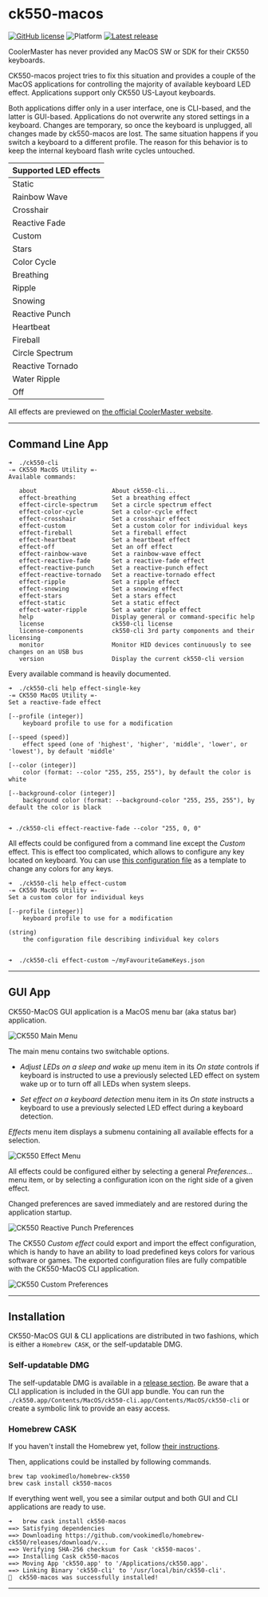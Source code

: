 # ck550-macos 

[![GitHub license](https://img.shields.io/badge/license-MIT-lightgrey.svg)](https://raw.githubusercontent.com/vookimedlo/ck550-macos/master/LICENSE) ![Platform](https://img.shields.io/badge/platforms-macos%2010.14%2B-ff69b4.svg)
[![Latest release](https://img.shields.io/github/release/vookimedlo/ck550-macos.svg?label=latest%20release)](https://github.com/vookimedlo/ck550-macos/releases/latest)

CoolerMaster has never provided any MacOS SW or SDK for their CK550 keyboards. 

CK550-macos project tries to fix this situation and provides a couple of the MacOS applications for controlling the
majority of available keyboard LED effect.
Applications support only CK550 US-Layout keyboards.

Both applications differ only in a user interface, one is CLI-based, and the latter is GUI-based. Applications do not
overwrite any stored settings in a keyboard. Changes are temporary, so once the keyboard is unplugged, all changes made
by ck550-macos are lost. The same situation happens if you switch a keyboard to a different profile. 
The reason for this behavior is to keep the internal keyboard flash write cycles untouched.


| Supported LED effects  |
|------------------------|
| Static                 |
| Rainbow Wave           |
| Crosshair              |
| Reactive Fade          |
| Custom                 |
| Stars                  |
| Color Cycle            |
| Breathing              |
| Ripple                 |
| Snowing                |
| Reactive Punch         |
| Heartbeat              |
| Fireball               |
| Circle Spectrum        |
| Reactive Tornado       |
| Water Ripple           |
| Off                    |

All effects are previewed on [the official CoolerMaster website][2]. 

----------------------------------------------

## Command Line App

```
➜  ./ck550-cli
-= CK550 MacOS Utility =-
Available commands:

   about                     About ck550-cli...
   effect-breathing          Set a breathing effect
   effect-circle-spectrum    Set a circle spectrum effect
   effect-color-cycle        Set a color-cycle effect
   effect-crosshair          Set a crosshair effect
   effect-custom             Set a custom color for individual keys
   effect-fireball           Set a fireball effect
   effect-heartbeat          Set a heartbeat effect
   effect-off                Set an off effect
   effect-rainbow-wave       Set a rainbow-wave effect
   effect-reactive-fade      Set a reactive-fade effect
   effect-reactive-punch     Set a reactive-punch effect
   effect-reactive-tornado   Set a reactive-tornado effect
   effect-ripple             Set a ripple effect
   effect-snowing            Set a snowing effect
   effect-stars              Set a stars effect
   effect-static             Set a static effect
   effect-water-ripple       Set a water ripple effect
   help                      Display general or command-specific help
   license                   ck550-cli license
   license-components        ck550-cli 3rd party components and their licensing
   monitor                   Monitor HID devices continuously to see changes on an USB bus
   version                   Display the current ck550-cli version
```

Every available command is heavily documented.

```
➜  ./ck550-cli help effect-single-key
-= CK550 MacOS Utility =-
Set a reactive-fade effect

[--profile (integer)]
	keyboard profile to use for a modification

[--speed (speed)]
	effect speed (one of 'highest', 'higher', 'middle', 'lower', or 'lowest'), by default 'middle'

[--color (integer)]
	color (format: --color "255, 255, 255"), by default the color is white

[--background-color (integer)]
	background color (format: --background-color "255, 255, 255"), by default the color is black


➜ ./ck550-cli effect-reactive-fade --color "255, 0, 0"
```

All effects could be configured from a command line except the *Custom* effect.
This is effect too complicated, which allows to configure any key located on keyboard.
You can use [this configuration file][1] as a template to change any colors for any keys.

```
➜  ./ck550-cli help effect-custom
-= CK550 MacOS Utility =-
Set a custom color for individual keys

[--profile (integer)]
	keyboard profile to use for a modification

(string)
	the configuration file describing individual key colors


➜  ./ck550-cli effect-custom ~/myFavouriteGameKeys.json
```

----------------------------------------------

## GUI App

CK550-MacOS GUI application is a MacOS menu bar (aka status bar) application.

![CK550 Main Menu](README/images/ck550-macos-main-menu.png?raw=true "")

The main menu contains two switchable options.

- *Adjust LEDs on a sleep and wake up* menu item in its *On state* controls if keyboard is instructed to use
a previously selected LED effect on system wake up or to turn off all LEDs when system sleeps. 
 
- *Set effect on a keyboard detection* menu item in its *On state* instructs a keyboard to use a previously selected
LED effect during a keyboard detection.

*Effects* menu item displays a submenu containing all available effects for a selection.

![CK550 Effect Menu](README/images/ck550-macos-effect-menu.png?raw=true "")

All effects could be configured either by selecting a general *Preferences...* menu item,
or by selecting a configuration icon on the right side of a given effect.

Changed preferences are saved immediately and are restored during the application startup.   

![CK550 Reactive Punch Preferences](README/images/ck550-macos-reactive-punch-effect-preferences.png?raw=true "")

The CK550 *Custom effect* could export and import the effect configuration, which is handy to have an ability
to load predefined keys colors for various software or games. The exported configuration files are fully compatible
with the CK550-MacOS CLI application.  

![CK550 Custom Preferences](README/images/ck550-macos-custom-effect-preferences-color-popup.png?raw=true "")

----------------------------------------------

## Installation

CK550-MacOS GUI & CLI applications are distributed in two fashions, which is either a `Homebrew CASK`, or the self-updatable DMG.

### Self-updatable DMG

The self-updatable DMG is available in a [release section][3]. Be aware that a CLI application is included in the GUI app bundle. You can run the `./ck550.app/Contents/MacOS/ck550-cli.app/Contents/MacOS/ck550-cli` or create a symbolic link to provide an easy access.

### Homebrew CASK

If you haven't install the Homebrew yet, follow [their instructions][4].

Then, applications could be installed by following commands.

```
brew tap vookimedlo/homebrew-ck550
brew cask install ck550-macos
```

If everything went well, you see a similar output and both GUI and CLI applications are ready to use.

```
➜   brew cask install ck550-macos
==> Satisfying dependencies
==> Downloading https://github.com/vookimedlo/homebrew-ck550/releases/download/v...
==> Verifying SHA-256 checksum for Cask 'ck550-macos'.
==> Installing Cask ck550-macos
==> Moving App 'ck550.app' to '/Applications/ck550.app'.
==> Linking Binary 'ck550-cli' to '/usr/local/bin/ck550-cli'.
🍺  ck550-macos was successfully installed!
```

----------------------------------------------

[1]: https://github.com/vookimedlo/ck550-macos/blob/master/config/customization.json
[2]: http://www.coolermaster.com/peripheral/keyboards/ck550/
[3]: https://github.com/vookimedlo/ck550-macos/releases/latest
[4]: https://brew.sh/
